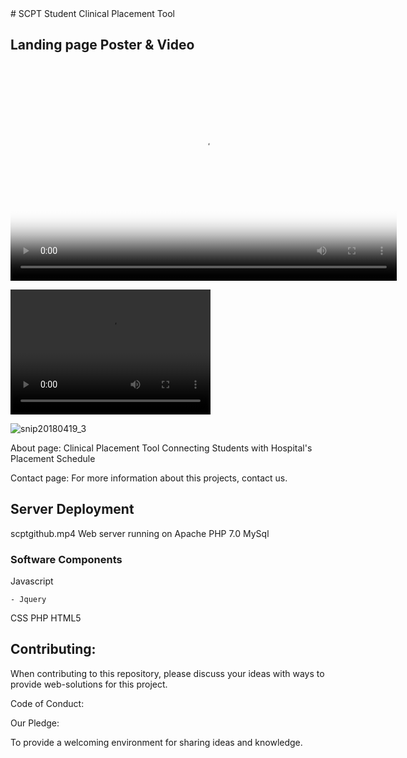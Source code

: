 <meta http-equiv="X-UA-Compatible" content="IE=Edge,chrome=1">
# SCPT
Student Clinical Placement Tool

## Landing page Poster & Video

<video poster="https://user-images.githubusercontent.com/33673071/39100786-6696a8cc-465d-11e8-9344-1a2bc84bfb79.png" width="618" height="347" controls preload> 
    <source src="/img/scptgithub.mp4" media="only screen and (min-device-width: 568px)"></source> 
    <source src="/img/scptgithub.mp4" media="only screen and (max-device-width: 568px)"></source> 
    <source src="/img/scptgithub.mp4"></source> 
</video>

<video src="" width="320" height="200" controls preload></video>

![snip20180419_3](https://user-images.githubusercontent.com/33673071/39100786-6696a8cc-465d-11e8-9344-1a2bc84bfb79.png)


About page: Clinical Placement Tool Connecting Students with Hospital's Placement Schedule

Contact page: For more information about this projects, contact us.

## Server Deployment
scptgithub.mp4
Web server running on Apache
PHP 7.0
MySql

### Software Components

Javascript

    - Jquery

CSS
PHP
HTML5


## Contributing:

When contributing to this repository, please discuss your ideas with ways to provide web-solutions for this project.

Code of Conduct:

Our Pledge:

To provide a welcoming environment for sharing ideas and knowledge.
